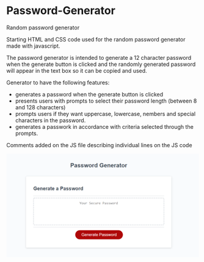 # Password-Generator
Random password generator

Starting HTML and CSS code used for the random password generator made with javascript.

The password generator is intended to generate a 12 character password when the generate button is clicked and the randomly generated password will appear in the text box so it can be copied and used.

Generator to have the following features:
- generates a password when the generate button is clicked
- presents users with prompts to select their password length (between 8 and 128 characters)
- prompts users if they want uppercase, lowercase, nembers and special characters in the password.
- generates a passwork in accordance with criteria selected through the prompts.

Comments added on the JS file describing individual lines on the JS code

![Screenshot of deployed application on browser".](./Screenshot%202022-06-27%20143908.png)
